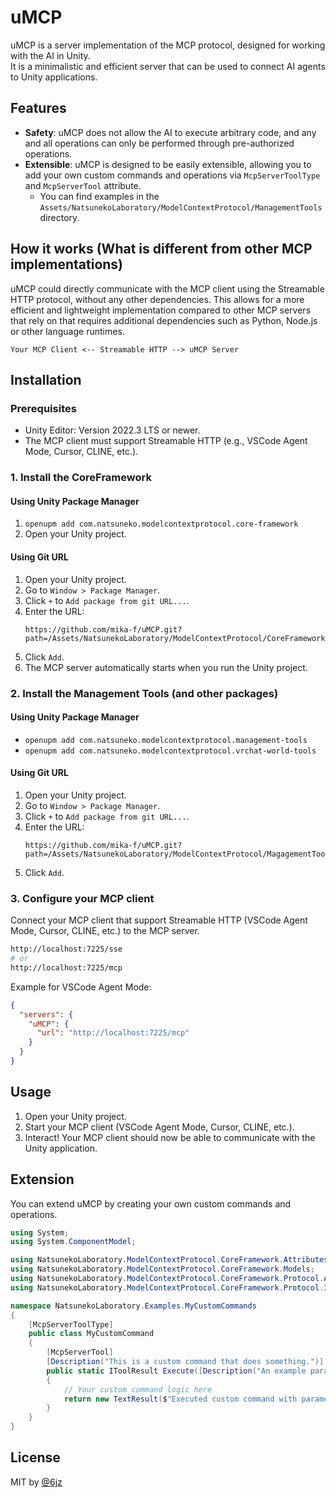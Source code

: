 # uMCP

uMCP is a server implementation of the MCP protocol, designed for working with the AI in Unity.  
It is a minimalistic and efficient server that can be used to connect AI agents to Unity applications.

## Features

- **Safety**: uMCP does not allow the AI ​​to execute arbitrary code, and any and all operations can only be performed through pre-authorized operations.
- **Extensible**: uMCP is designed to be easily extensible, allowing you to add your own custom commands and operations via `McpServerToolType` and `McpServerTool` attribute.
  - You can find examples in the `Assets/NatsunekoLaboratory/ModelContextProtocol/ManagementTools` directory.

## How it works (What is different from other MCP implementations)

uMCP could directly communicate with the MCP client using the Streamable HTTP protocol, without any other dependencies.
This allows for a more efficient and lightweight implementation compared to other MCP servers that rely on that requires additional dependencies such as Python, Node.js or other language runtimes.

```plain
Your MCP Client <-- Streamable HTTP --> uMCP Server
```

## Installation

### Prerequisites

- Unity Editor: Version 2022.3 LTS or newer.
- The MCP client must support Streamable HTTP (e.g., VSCode Agent Mode, Cursor, CLINE, etc.).

### 1. Install the CoreFramework

#### Using Unity Package Manager

1. `openupm add com.natsuneko.modelcontextprotocol.core-framework`
2. Open your Unity project.

#### Using Git URL

1. Open your Unity project.
2. Go to `Window > Package Manager`.
3. Click `+` to `Add package from git URL...`.
4. Enter the URL:
   ```
   https://github.com/mika-f/uMCP.git?path=/Assets/NatsunekoLaboratory/ModelContextProtocol/CoreFramework
   ```
5. Click `Add`.
6. The MCP server automatically starts when you run the Unity project.

### 2. Install the Management Tools (and other packages)

#### Using Unity Package Manager

- `openupm add com.natsuneko.modelcontextprotocol.management-tools`
- `openupm add com.natsuneko.modelcontextprotocol.vrchat-world-tools`

#### Using Git URL

1. Open your Unity project.
2. Go to `Window > Package Manager`.
3. Click `+` to `Add package from git URL...`.
4. Enter the URL:
   ```
   https://github.com/mika-f/uMCP.git?path=/Assets/NatsunekoLaboratory/ModelContextProtocol/MagagementTools
   ```
5. Click `Add`.

### 3. Configure your MCP client

Connect your MCP client that support Streamable HTTP (VSCode Agent Mode, Cursor, CLINE, etc.) to the MCP server.

```bash
http://localhost:7225/sse
# or
http://localhost:7225/mcp
```

Example for VSCode Agent Mode:

```json
{
  "servers": {
    "uMCP": {
      "url": "http://localhost:7225/mcp"
    }
  }
}
```

## Usage

1. Open your Unity project.
2. Start your MCP client (VSCode Agent Mode, Cursor, CLINE, etc.).
3. Interact! Your MCP client should now be able to communicate with the Unity application.

## Extension

You can extend uMCP by creating your own custom commands and operations.

```csharp
using System;
using System.ComponentModel;

using NatsunekoLaboratory.ModelContextProtocol.CoreFramework.Attributes;
using NatsunekoLaboratory.ModelContextProtocol.CoreFramework.Models;
using NatsunekoLaboratory.ModelContextProtocol.CoreFramework.Protocol.Abstractions;
using NatsunekoLaboratory.ModelContextProtocol.CoreFramework.Protocol.Interfaces;

namespace NatsunekoLaboratory.Examples.MyCustomCommands
{
    [McpServerToolType]
    public class MyCustomCommand
    {
        [McpServerTool]
        [Description("This is a custom command that does something.")]
        public static IToolResult Execute([Description("An example parameter for the custom command.")] string exampleParameter)
        {
            // Your custom command logic here
            return new TextResult($"Executed custom command with parameter: {exampleParameter}");
        }
    }
}
```

## License

MIT by [@6jz](https://twitter.com/6jz)
